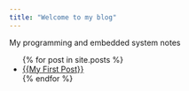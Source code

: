 ```yaml
---
title: "Welcome to my blog"
---
```


My programming and embedded system notes

<ul>
  {% for post in site.posts %}
    <li>
      <a href="https://github.com/aungtunlinn1992/my_random_notes/tree/main/_posts">{{My First Post}}</a>
    </li>
  {% endfor %}
</ul>
